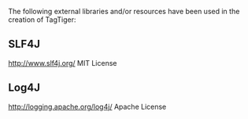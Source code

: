 The following external libraries and/or resources have been used in the creation
of TagTiger:

SLF4J
-----
http://www.slf4j.org/
MIT License

Log4J
-----
http://logging.apache.org/log4j/
Apache License

